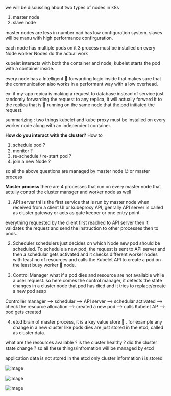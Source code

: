 we will be discussing about two types of nodes in k8s
1. master node
2. slave node

master nodes are less in number nad has low configuration system. slaves will be manu with high performance confirguration.

each node has multiple pods on it 
3 process must be installed on every Node
worker Nodes do the actual work

kubelet interacts with both the container and node, kubelet starts the pod with a container inside.

every node has a Intelligent 🧠 forwarding logic inside that makes sure that the communication also works in a performant way with a low overhead.

ex: if my-app repica is making a request to database instead of service just randomly  forwarding the request to any replica, it will actually forward it to the replica that is 🏃 running on the same node that the pod initiated the request.

 summarizing :
 two things kubelet and kube proxy must be installed on every worker node along with an independent container.
 
  **How do you interact with the cluster?**
   How to 
   1. schedule pod ?
   2. monitor ?
   3. re-schedule / re-start pod ?
   4. join a new Node ?

so all the above questions are managed by master node ☋ or master process

 **Master process**
 there are 4 processes that run on every master node that actully control the cluster mansger and worker node as well
 1. API server 
  thi is the first service that is run by master node  when received from a client UI or kubeproxy API, genrally API server is  called as cluster gateway or acts as  gate keeper or one entry point
  
  everything requested by the client first reached to API server then it validates the request and send the instruction to other processes then to pods.
  
 2. Scheduler 
  schedulers just decides on which Node new pod should be scheduled.
 To schedule a new pod, the request is sent to API server and then a schedular gets activated and it checks different worker nodes with least no of resources and calls the Kubelet API to create a pod on the least busy  worker 👷 node.
 
 3. Control Manager
  what if a pod dies and resource are not available while a user request. so here comes the control manager, it detects the state changes in a cluster node that pod has died and it tries to replace/create a new pod asap
  
  Controller manager --> schedular --> API server --> schedular activated --> check the resource allocation --> created a new pod --> calls Kubelet AP --> pod gets created 
  
  4. etcd 
  brain of master process, it is a key value store 🏬 . for example any change in a new cluster like pods dies are just stored in the etcd, called as cluster data.
  
  what are the resources available ? 
  is the cluster healthy ?
  did the cluster state change ?
  so all these things/infromation will be managed by etcd
  
  application data is not stored in the etcd only cluster information ℹ  is stored
  
  ![image](https://user-images.githubusercontent.com/20774548/122458905-f3c5bd80-cfcd-11eb-8187-93c5d00ac24f.png)
  
  ![image](https://user-images.githubusercontent.com/20774548/122459108-266fb600-cfce-11eb-96c1-b64be4c78063.png)

![image](https://user-images.githubusercontent.com/20774548/122459154-34253b80-cfce-11eb-8dd0-f47045732178.png)


 
  
  
  
